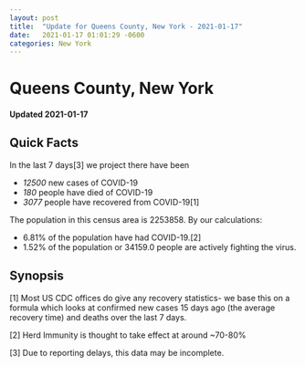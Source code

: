 ```yaml
---
layout: post
title:  "Update for Queens County, New York - 2021-01-17"
date:   2021-01-17 01:01:29 -0600
categories: New York
---
```


# Queens County, New York
#### Updated 2021-01-17

## Quick Facts

In the last 7 days[3] we project there have been
- *12500* new cases of COVID-19
- *180* people have died of COVID-19
- *3077* people have recovered from COVID-19[1]

The population in this census area is 2253858. By our calculations:
- 6.81% of the population have had COVID-19.[2]
- 1.52% of the population or 34159.0 people are actively fighting the virus.

## Synopsis




[1] Most US CDC offices do give any recovery statistics- we base this on a formula which looks at confirmed new cases
15 days ago (the average recovery time) and deaths over the last 7 days.

[2] Herd Immunity is thought to take effect at around ~70-80%

[3] Due to reporting delays, this data may be incomplete.
 
    